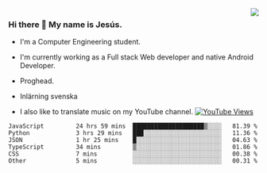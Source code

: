 <img align='right' src="https://github-readme-stats.vercel.app/api/top-langs/?username=JesusJimenezG&layout=compact&theme=dracula">

### Hi there 👋 My name is Jesús.
- I'm a Computer Engineering student.
- I'm currently working as a Full stack Web developer and native Android Developer.

- Proghead.
- Inlärning svenska
- I also like to translate music on my YouTube channel. [![YouTube Views](https://img.shields.io/youtube/channel/views/UCWnlcC4_sV9Imcy9ysQpxHA?style=social)](https://www.youtube.com/channel/UCWnlcC4_sV9Imcy9ysQpxHA)

<!--START_SECTION:waka-->

```text
JavaScript         24 hrs 59 mins  ████████████████████▒░░░░   81.39 %
Python             3 hrs 29 mins   ███░░░░░░░░░░░░░░░░░░░░░░   11.36 %
JSON               1 hr 25 mins    █░░░░░░░░░░░░░░░░░░░░░░░░   04.63 %
TypeScript         34 mins         ▒░░░░░░░░░░░░░░░░░░░░░░░░   01.86 %
CSS                7 mins          ░░░░░░░░░░░░░░░░░░░░░░░░░   00.38 %
Other              5 mins          ░░░░░░░░░░░░░░░░░░░░░░░░░   00.31 %
```

<!--END_SECTION:waka-->

<!--
**JesusJimenezG/JesusJimenezG** is a ✨ _special_ ✨ repository because its `README.md` (this file) appears on your GitHub profile.

Here are some ideas to get you started:

- 🔭 I’m currently working on ...
- 🌱 I’m currently learning ...
- 👯 I’m looking to collaborate on ...
- 🤔 I’m looking for help with ...
- 💬 Ask me about ...
- 📫 How to reach me: ...
- 😄 Pronouns: ...
- ⚡ Fun fact: ...
-->
